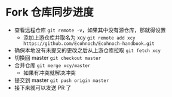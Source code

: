# Fork 仓库同步进度

- 查看远程仓库 `git remote -v`，如果其中没有源仓库，那就得设置
    - 添加上游仓库并取名为 xcy `git remote add xcy https://github.com/Ecohnoch/Ecohnoch-handbook.git`
- 确保本地没有未提交的更改之后从上游仓库拉取 `git fetch xcy`
- 切换回 master `git checkout master`
- 合并仓库 `git merge xcy/master`
    - 如果有冲突就解决冲突
- 提交到 master `git push origin master`
- 接下来就可以发送 PR 了